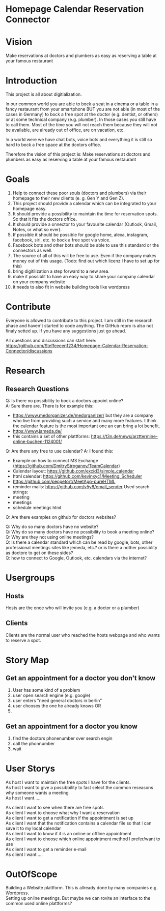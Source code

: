 # Homepage Calendar Reservation Connector
# Vision
Make reservations at doctors and plumbers as easy as reserving a table at your famous restaurant

# Introduction
This project is all about digitialization.

In our common world you are able to bock a seat in a cinema or a table in a fancy restaurant from your smartphone BUT you are not able (in most of the cases in Germany) to bock a free spot at the doctor (e.g. dentist, or others) or at some technical company (e.g. plumber). 
In those cases you still have to call them. 
Most of the time you will not reach them because they will not be available, are already out of office, are on vacation, etc.

In a world were we have chat bots, voice bots and everything it is still so hard to bock a free space at the dcotors office.

Therefore the vision of this project is: Make reservations at doctors and plumbers as easy as reserving a table at your famous restaurant

# Goals
1. Help to connect these poor souls (doctors and plumbers) via their homepage to their new clients (e. g. Gen Y and Gen Z). 
1. This project should provide a calendar which can be integrated to your homepage easy. 
1. It should provide a possibility to maintain the time for reservation spots. So that it fits the doctors office.
1. It should provide a onnector to your favourite calendar (Outlook, Gmail, Notes, or what so ever).
1. If possible it should be possible for google home, alexa, instagram, facebook, siri, etc. to bock a free spot via voice.
1. Facebook bots and other bots should be able to use this standard or the connectors as well.
1. The source of all of this will be free to use. Even if the company makes money out of this usage. (Todo: find out which licenz I have to set up for this)
1. bring digitilization a step forward to a new area.
1. make it possiblit to have an easy way to share your company calendar on your company website
1. it needs to also fit in website building tools like wordpress


# Contribute
Everyone is allowed to contribute to this project. 
I am still in the research phase and haven't started to code anything.
The GitHub repro is also not finaly setted up. If you have any suggestions just go ahead.

All questions and discussions can start here: https://github.com/Steffeeeen1234/Homepage-Calendar-Reservation-Connector/discussions

# Research

## Research Questions
Q: Is there no possibility to bock a doctors appoint online?<br>
A: Sure there are. There is for example this: <br>
- https://www.medorganizer.de/medorganizer/ but they are a company who live from providing such a service and many more features. 
I think the calendar feature is the most important one an can bring a lot benefit.
- https://www.jameda.de/ 
- this contains a set of other plattforms: https://t3n.de/news/arzttermine-online-buchen-1124001/

Q: Are there any free to use calendar?
A: I found this:
- Example on how to connect MS Exchange (https://github.com/DmitryStroganov/TeamCalendar)
- Calendar layout: https://github.com/excid3/simple_calendar
- html calendar: https://github.com/kevinxyc1/Meeting_Scheduler
- https://github.com/peppetort/MeetApp-pureHTML
- reminder mails: https://github.com/v5y8/email_sender
Used search strings:
- meeting
- meetings
- schedule meetings html


Q: Are there examples on github for doctors websites?


Q: Why do so many doctors have no website?<br>
Q: Why do so many doctors have no possibility to book a meeting online?<br>
Q: Why are they not using online meetings?<br>
Q: Is there a calendar standard which can be read by google, bots, other professional meetings sites like jemeda, etc.? or is there a nother possiblity as doctore to get on these sides? <br>
Q: how to connect to Google, Outlook, etc. calendars via the internet?

# Usergroups
## Hosts 
Hosts are the once who will invite you (e.g. a doctor or a plumber)

## Clients
Clients are the normal user who reached the hosts webpage and who wants to reserve a spot.

# Story Map

## Get an appointment for a doctor you don't know
1. User has some kind of a problem
1. user open search engine (e.g. google)
1. user enters "need general doctors in berlin"
1. user chooses the one he already knows OR 
1. 

## Get an appointment for a doctor you know
1. find the doctors phonenumber over search engin
1. call the phonnumber
1. wait

# User Storys
As host I want to maintain the free spots I have for the clients.<br>
As host I want to give a possibbility to fast select the common reseasons why someone wants a meeting<br>
As host I want ....<br>

As client I want to see when there are free spots<br>
As client I want to choose what why I want a reservation<br>
As client I want to get a notification if the appointment is set up<br>
As client I want that the notification contains a calendar file so that I can save it to my local calendar<br>
As client I want to know if it is an online or offline appointment<br>
As client I want to choose which online appointment method I prefer/want to use<br>
As client I want to get a reminder e-mail<br>
As client I want ....<br>


# OutOfScope
Building a Website plattform. This is allready done by many companies e.g. Wordpress.<br>
Setting up online meetings. But maybe we can rovite an interface to the common used online plattforms?


